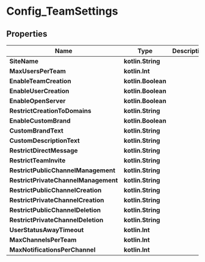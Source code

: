 
# Config_TeamSettings

## Properties
Name | Type | Description | Notes
------------ | ------------- | ------------- | -------------
**SiteName** | **kotlin.String** |  |  [optional]
**MaxUsersPerTeam** | **kotlin.Int** |  |  [optional]
**EnableTeamCreation** | **kotlin.Boolean** |  |  [optional]
**EnableUserCreation** | **kotlin.Boolean** |  |  [optional]
**EnableOpenServer** | **kotlin.Boolean** |  |  [optional]
**RestrictCreationToDomains** | **kotlin.String** |  |  [optional]
**EnableCustomBrand** | **kotlin.Boolean** |  |  [optional]
**CustomBrandText** | **kotlin.String** |  |  [optional]
**CustomDescriptionText** | **kotlin.String** |  |  [optional]
**RestrictDirectMessage** | **kotlin.String** |  |  [optional]
**RestrictTeamInvite** | **kotlin.String** |  |  [optional]
**RestrictPublicChannelManagement** | **kotlin.String** |  |  [optional]
**RestrictPrivateChannelManagement** | **kotlin.String** |  |  [optional]
**RestrictPublicChannelCreation** | **kotlin.String** |  |  [optional]
**RestrictPrivateChannelCreation** | **kotlin.String** |  |  [optional]
**RestrictPublicChannelDeletion** | **kotlin.String** |  |  [optional]
**RestrictPrivateChannelDeletion** | **kotlin.String** |  |  [optional]
**UserStatusAwayTimeout** | **kotlin.Int** |  |  [optional]
**MaxChannelsPerTeam** | **kotlin.Int** |  |  [optional]
**MaxNotificationsPerChannel** | **kotlin.Int** |  |  [optional]




